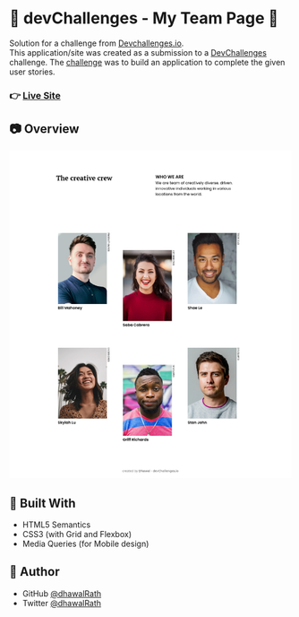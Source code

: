 # :star2: devChallenges - My Team Page :star2:
Solution for a challenge from [Devchallenges.io](https://devchallenges.io). </br>
This application/site was created as a submission to a [DevChallenges](https://devchallenges.io/challenges) challenge. The [challenge](https://devchallenges.io/challenges/hhmesazsqgKXrTkYkt0U) was to build an application to complete the given user stories.

### :point_right: [Live Site](https://my-team-page-challenge-3.netlify.app/)

## :camera: Overview

![desktop](./screenshots/desktop.png)

## :muscle: Built With

- HTML5 Semantics
- CSS3 (with Grid and Flexbox)
- Media Queries (for Mobile design)

## :man: Author

- GitHub [@dhawalRath](https://{github.com/dhawalRath})
- Twitter [@dhawalRath](https://{twitter.com/dhawalRath})
